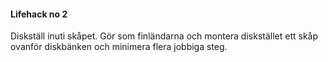 #### Lifehack no 2

Diskställ inuti skåpet. Gör som finländarna och montera diskstället ett skåp ovanför diskbänken och minimera flera jobbiga steg.
